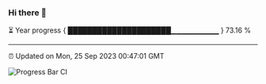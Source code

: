 ### Hi there 👋

⏳ Year progress { █████████████████████▁▁▁▁▁▁▁▁▁ } 73.16 %

---

⏰ Updated on Mon, 25 Sep 2023 00:47:01 GMT

![Progress Bar CI](https://github.com/liununu/liununu/workflows/Progress%20Bar%20CI/badge.svg)
